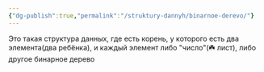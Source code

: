 ```yaml
---
{"dg-publish":true,"permalink":"/struktury-dannyh/binarnoe-derevo/"}
---
```



Это такая структура данных, где есть корень, у которого есть два элемента(два ребёнка), и каждый элемент либо "число"(☘️ лист), либо другое бинарное дерево 

<style> .container {font-family: sans-serif; text-align: center;} .button-wrapper button {z-index: 1;height: 40px; width: 100px; margin: 10px;padding: 5px;} .excalidraw .App-menu_top .buttonList { display: flex;} .excalidraw-wrapper { height: 800px; margin: 50px; position: relative;} :root[dir="ltr"] .excalidraw .layer-ui__wrapper .zen-mode-transition.App-menu_bottom--transition-left {transform: none;} </style><script src="https://cdn.jsdelivr.net/npm/react@17/umd/react.production.min.js"></script><script src="https://cdn.jsdelivr.net/npm/react-dom@17/umd/react-dom.production.min.js"></script><script type="text/javascript" src="https://cdn.jsdelivr.net/npm/@excalidraw/excalidraw@0/dist/excalidraw.production.min.js"></script><div id="Drawing_2024-03-21_2312.06.excalidraw.md1"></div><script>(function(){const InitialData={"type":"excalidraw","version":2,"source":"https://github.com/zsviczian/obsidian-excalidraw-plugin/releases/tag/2.0.25","elements":[{"type":"ellipse","version":60,"versionNonce":184116548,"isDeleted":false,"id":"AjhWI488fD05sYYk0ZvHy","fillStyle":"solid","strokeWidth":2,"strokeStyle":"solid","roughness":1,"opacity":100,"angle":0,"x":-43.61954629957262,"y":-176.71034831860806,"strokeColor":"#1e1e1e","backgroundColor":"#ffec99","width":59.91109280890271,"height":56.34880696721356,"seed":354452043,"groupIds":[],"frameId":null,"roundness":{"type":2},"boundElements":[{"id":"yxHuZEHuarQmBmMXdpf3-","type":"arrow"},{"id":"o9yW0323pnhVEc_zKtgUr","type":"arrow"}],"updated":1711479447510,"link":null,"locked":false},{"type":"ellipse","version":70,"versionNonce":333140860,"isDeleted":false,"id":"kDUXzY7eQy91FLOljG-uw","fillStyle":"solid","strokeWidth":2,"strokeStyle":"solid","roughness":1,"opacity":100,"angle":0,"x":-101.92464375527165,"y":-23.10205765986666,"strokeColor":"#1e1e1e","backgroundColor":"#a5d8ff","width":59.91109280890272,"height":54.08189105687097,"seed":990265061,"groupIds":[],"frameId":null,"roundness":{"type":2},"boundElements":[{"id":"yxHuZEHuarQmBmMXdpf3-","type":"arrow"},{"id":"tbibbwMjNx5CKRrEx9x9V","type":"arrow"},{"id":"bSN30AjfOJezgPX4AqA_O","type":"arrow"}],"updated":1711479455419,"link":null,"locked":false},{"type":"ellipse","version":148,"versionNonce":1166584828,"isDeleted":false,"id":"rI5vJESjTKDh3OZBwpIp8","fillStyle":"solid","strokeWidth":2,"strokeStyle":"solid","roughness":1,"opacity":100,"angle":0,"x":9.048216073149348,"y":-20.12740474013671,"strokeColor":"#1e1e1e","backgroundColor":"#a5d8ff","width":70.27409673284177,"height":62.17799389485634,"seed":1149606635,"groupIds":[],"frameId":null,"roundness":{"type":2},"boundElements":[{"id":"o9yW0323pnhVEc_zKtgUr","type":"arrow"},{"id":"vDlQwbPR5QOBXg7CQoaIq","type":"arrow"},{"id":"ZOQcYIR2V2nhHSpeEr4Fz","type":"arrow"}],"updated":1711479469230,"link":null,"locked":false},{"type":"ellipse","version":49,"versionNonce":1747359044,"isDeleted":false,"id":"NzbPwfBndEgOXqOemo_RS","fillStyle":"solid","strokeWidth":2,"strokeStyle":"solid","roughness":1,"opacity":100,"angle":0,"x":-192.7532686209268,"y":104.1767788384496,"strokeColor":"#1e1e1e","backgroundColor":"#ffc9c9","width":66.54989150278291,"height":64.12105620407061,"seed":1654664939,"groupIds":[],"frameId":null,"roundness":{"type":2},"boundElements":[{"id":"tbibbwMjNx5CKRrEx9x9V","type":"arrow"}],"updated":1711479453727,"link":null,"locked":false},{"type":"ellipse","version":75,"versionNonce":1866352196,"isDeleted":false,"id":"FC0Rz4CeBZcOzonFU-Tzm","fillStyle":"solid","strokeWidth":2,"strokeStyle":"solid","roughness":1,"opacity":100,"angle":0,"x":-101.0381093847979,"y":115.88059125475507,"strokeColor":"#1e1e1e","backgroundColor":"#ffc9c9","width":83.22784051947383,"height":71.89330544092763,"seed":1042416869,"groupIds":[],"frameId":null,"roundness":{"type":2},"boundElements":[{"id":"bSN30AjfOJezgPX4AqA_O","type":"arrow"}],"updated":1711479454441,"link":null,"locked":false},{"type":"ellipse","version":116,"versionNonce":1344211140,"isDeleted":false,"id":"yA16TP5OI3do58xnW2YhS","fillStyle":"solid","strokeWidth":2,"strokeStyle":"solid","roughness":1,"opacity":100,"angle":0,"x":35.84645812726845,"y":120.61233766107108,"strokeColor":"#1e1e1e","backgroundColor":"#ffc9c9","width":80.83175846009226,"height":72.11459594582004,"seed":783759563,"groupIds":[],"frameId":null,"roundness":{"type":2},"boundElements":[{"id":"vDlQwbPR5QOBXg7CQoaIq","type":"arrow"}],"updated":1711479456630,"link":null,"locked":false},{"type":"arrow","version":37,"versionNonce":1354443972,"isDeleted":false,"id":"yxHuZEHuarQmBmMXdpf3-","fillStyle":"solid","strokeWidth":2,"strokeStyle":"solid","roughness":1,"opacity":100,"angle":0,"x":-30.822201101360598,"y":-109.27896048827415,"strokeColor":"#1e1e1e","backgroundColor":"transparent","width":24.31169679712326,"height":73.52528026456362,"seed":1680000133,"groupIds":[],"frameId":null,"roundness":{"type":2},"boundElements":[],"updated":1711479455224,"link":null,"locked":false,"startBinding":{"elementId":"AjhWI488fD05sYYk0ZvHy","focus":0.1313418523887312,"gap":14.397228079174845},"endBinding":{"elementId":"kDUXzY7eQy91FLOljG-uw","focus":0.11869384598337271,"gap":15.665805952993821},"lastCommittedPoint":null,"startArrowhead":null,"endArrowhead":"arrow","points":[[0,0],[-24.31169679712326,73.52528026456362]]},{"type":"arrow","version":245,"versionNonce":1573087684,"isDeleted":false,"id":"o9yW0323pnhVEc_zKtgUr","fillStyle":"solid","strokeWidth":2,"strokeStyle":"solid","roughness":1,"opacity":100,"angle":0,"x":-0.08017763155443447,"y":-115.45240187442596,"strokeColor":"#1e1e1e","backgroundColor":"transparent","width":27.03603542565584,"height":90.73829552175519,"seed":416384235,"groupIds":[],"frameId":null,"roundness":{"type":2},"boundElements":[],"updated":1711479457298,"link":null,"locked":false,"startBinding":{"elementId":"AjhWI488fD05sYYk0ZvHy","focus":-0.1177209481314006,"gap":7.347998360154001},"endBinding":{"elementId":"rI5vJESjTKDh3OZBwpIp8","focus":-0.18161956813611907,"gap":7.851124078861929},"lastCommittedPoint":null,"startArrowhead":null,"endArrowhead":"arrow","points":[[0,0],[27.03603542565584,90.73829552175519]]},{"type":"arrow","version":43,"versionNonce":631360452,"isDeleted":false,"id":"tbibbwMjNx5CKRrEx9x9V","fillStyle":"solid","strokeWidth":2,"strokeStyle":"solid","roughness":1,"opacity":100,"angle":0,"x":-97.65474353491547,"y":35.67899541764895,"strokeColor":"#1e1e1e","backgroundColor":"transparent","width":36.75311181617715,"height":67.68634337303327,"seed":953605829,"groupIds":[],"frameId":null,"roundness":{"type":2},"boundElements":[],"updated":1711479455225,"link":null,"locked":false,"startBinding":{"elementId":"kDUXzY7eQy91FLOljG-uw","focus":0.2524621460699684,"gap":12.709858023232705},"endBinding":{"elementId":"NzbPwfBndEgOXqOemo_RS","focus":0.19229169939200055,"gap":8.846370567701008},"lastCommittedPoint":null,"startArrowhead":null,"endArrowhead":"arrow","points":[[0,0],[-36.75311181617715,67.68634337303327]]},{"type":"arrow","version":104,"versionNonce":210778236,"isDeleted":false,"id":"bSN30AjfOJezgPX4AqA_O","fillStyle":"solid","strokeWidth":2,"strokeStyle":"solid","roughness":1,"opacity":100,"angle":0,"x":-72.25806324804407,"y":44.36916644052374,"strokeColor":"#1e1e1e","backgroundColor":"transparent","width":19.751232244145765,"height":64.87134254777816,"seed":1519295691,"groupIds":[],"frameId":null,"roundness":{"type":2},"boundElements":[],"updated":1711479479572,"link":null,"locked":false,"startBinding":{"elementId":"kDUXzY7eQy91FLOljG-uw","focus":0.40554100271222493,"gap":13.390229480157892},"endBinding":{"elementId":"FC0Rz4CeBZcOzonFU-Tzm","focus":0.4620977577851033,"gap":7.07533521039845},"lastCommittedPoint":null,"startArrowhead":null,"endArrowhead":"arrow","points":[[0,0],[19.751232244145765,64.87134254777816]]},{"type":"arrow","version":358,"versionNonce":1001459780,"isDeleted":false,"id":"vDlQwbPR5QOBXg7CQoaIq","fillStyle":"solid","strokeWidth":2,"strokeStyle":"solid","roughness":1,"opacity":100,"angle":0.07259677456522784,"x":43.66557895156241,"y":57.30176204214948,"strokeColor":"#1e1e1e","backgroundColor":"transparent","width":18.48657824899646,"height":64.78716690859974,"seed":174961957,"groupIds":[],"frameId":null,"roundness":{"type":2},"boundElements":[],"updated":1711479457299,"link":null,"locked":false,"startBinding":{"elementId":"rI5vJESjTKDh3OZBwpIp8","focus":0.21618385884182392,"gap":14.746998599849555},"endBinding":{"elementId":"yA16TP5OI3do58xnW2YhS","focus":-0.22873949071738459,"gap":1},"lastCommittedPoint":null,"startArrowhead":null,"endArrowhead":"arrow","points":[[0,0],[18.48657824899646,64.78716690859974]]},{"type":"arrow","version":380,"versionNonce":1639541372,"isDeleted":false,"id":"ZOQcYIR2V2nhHSpeEr4Fz","fillStyle":"solid","strokeWidth":2,"strokeStyle":"solid","roughness":1,"opacity":100,"angle":0,"x":82.75905553881856,"y":34.594770517716555,"strokeColor":"#1e1e1e","backgroundColor":"#ffc9c9","width":77.87305711848384,"height":94.46689984911596,"seed":738083045,"groupIds":[],"frameId":null,"roundness":{"type":2},"boundElements":[],"updated":1711479492985,"link":null,"locked":false,"startBinding":{"elementId":"rI5vJESjTKDh3OZBwpIp8","gap":11.31918243620295,"focus":-0.440017921516544},"endBinding":{"elementId":"zLf1IHvjHh2OBRurOZ8MJ","gap":11.386412552916056,"focus":-0.1267152481429281},"lastCommittedPoint":null,"startArrowhead":null,"endArrowhead":"arrow","points":[[0,0],[77.87305711848384,94.46689984911596]]},{"type":"ellipse","version":124,"versionNonce":1772919164,"isDeleted":false,"id":"zLf1IHvjHh2OBRurOZ8MJ","fillStyle":"solid","strokeWidth":2,"strokeStyle":"solid","roughness":1,"opacity":100,"angle":0,"x":158.35251277315842,"y":127.66051140355182,"strokeColor":"#1e1e1e","backgroundColor":"#ffc9c9","width":68.3387785983664,"height":66.69053372925482,"seed":1829936203,"groupIds":[],"frameId":null,"roundness":{"type":2},"boundElements":[{"id":"ZOQcYIR2V2nhHSpeEr4Fz","type":"arrow"}],"updated":1711479492983,"link":null,"locked":false}],"appState":{"theme":"light","viewBackgroundColor":"#ffffff","currentItemStrokeColor":"#1e1e1e","currentItemBackgroundColor":"#ffc9c9","currentItemFillStyle":"solid","currentItemStrokeWidth":2,"currentItemStrokeStyle":"solid","currentItemRoughness":1,"currentItemOpacity":100,"currentItemFontFamily":1,"currentItemFontSize":20,"currentItemTextAlign":"left","currentItemStartArrowhead":null,"currentItemEndArrowhead":"arrow","scrollX":229.539245814254,"scrollY":781.3571064429082,"zoom":{"value":0.48895549285952605},"currentItemRoundness":"round","gridSize":null,"gridColor":{"Bold":"#C9C9C9FF","Regular":"#EDEDEDFF"},"currentStrokeOptions":null,"previousGridSize":null,"frameRendering":{"enabled":true,"clip":true,"name":true,"outline":true}},"files":{}};InitialData.scrollToContent=true;App=()=>{const e=React.useRef(null),t=React.useRef(null),[n,i]=React.useState({width:void 0,height:void 0});return React.useEffect(()=>{i({width:t.current.getBoundingClientRect().width,height:t.current.getBoundingClientRect().height});const e=()=>{i({width:t.current.getBoundingClientRect().width,height:t.current.getBoundingClientRect().height})};return window.addEventListener("resize",e),()=>window.removeEventListener("resize",e)},[t]),React.createElement(React.Fragment,null,React.createElement("div",{className:"excalidraw-wrapper",ref:t},React.createElement(ExcalidrawLib.Excalidraw,{ref:e,width:n.width,height:n.height,initialData:InitialData,viewModeEnabled:!0,zenModeEnabled:!0,gridModeEnabled:!1})))},excalidrawWrapper=document.getElementById("Drawing_2024-03-21_2312.06.excalidraw.md1");ReactDOM.render(React.createElement(App),excalidrawWrapper);})();</script>